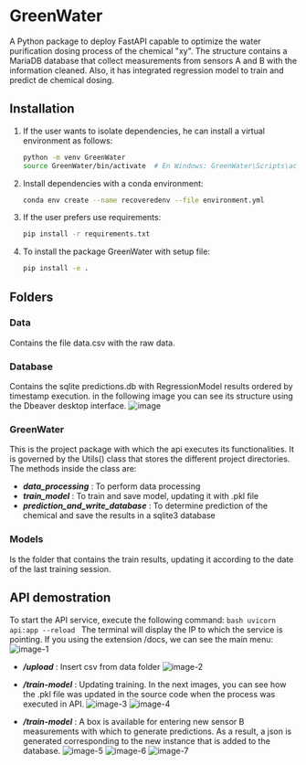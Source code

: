 # GreenWater

A Python package to deploy FastAPI capable to optimize the water purification dosing process of the chemical "xy". The structure contains a MariaDB database that collect measurements from sensors A and B with the information cleaned. Also, it has integrated regression model to train and predict de chemical dosing.


## Installation

1. If the user wants to isolate dependencies, he can install a virtual environment as follows:
    ```bash
    python -m venv GreenWater
    source GreenWater/bin/activate  # En Windows: GreenWater\Scripts\activate
    ```
2. Install dependencies with a conda environment:
    ```bash
    conda env create --name recoveredenv --file environment.yml
    ```
3. If the user prefers use requirements:
    ```bash
    pip install -r requirements.txt
    ```
4. To install the package GreenWater with setup file:
    ```bash
    pip install -e .
    ```


## Folders

### Data
Contains the file data.csv with the raw data.

### Database
Contains the sqlite predictions.db with RegressionModel results ordered by timestamp execution. in the following image you can see its structure using the Dbeaver desktop interface.
![image](https://github.com/user-attachments/assets/8d13f6dc-0db3-4772-9ecd-477d9c7cbb54)

### GreenWater
This is the project package with which the api executes its functionalities. It is governed by the Utils() class that stores the different project directories. The methods inside the class are:

- ***data_processing*** : To perform data processing
- ***train_model*** : To train and save model, updating it with .pkl file
- ***prediction_and_write_database*** : To determine prediction of the chemical and save the results in a sqlite3 database

### Models
Is the folder that contains the train results, updating it according to the date of the last training session.


## API demostration

To start the API service, execute the following command:
    ```bash
    uvicorn api:app --reload
    ```
The terminal will display the IP to which the service is pointing. If you using the extension /docs, we can see the main menu:
![image-1](https://github.com/user-attachments/assets/d2be775b-0e63-4479-98e9-31ee6c03fe3d)

- ***/upload*** : Insert csv from data folder
![image-2](https://github.com/user-attachments/assets/4846d9fa-1caf-4b1a-8cd5-75d2462416ba)

- ***/train-model*** : Updating training. In the next images, you can see how the .pkl file was updated in the source code when the process was executed in API.
![image-3](https://github.com/user-attachments/assets/76f9ea9c-eaa8-4131-b51e-14fb6a993867)
![image-4](https://github.com/user-attachments/assets/f7a90dcb-56e3-4ed6-8944-dc9057c9eb48)

- ***/train-model*** : A box is available for entering new sensor B measurements with which to generate predictions. As a result, a json is generated corresponding to the new instance that is added to the database.
![image-5](https://github.com/user-attachments/assets/bc24ef77-8962-4649-8f02-5ae0f7e82cc6)
![image-6](https://github.com/user-attachments/assets/af99add0-b4f1-433b-8567-7648fdcb6b91)
![image-7](https://github.com/user-attachments/assets/2947856f-8379-4e2a-8708-343d97160889)